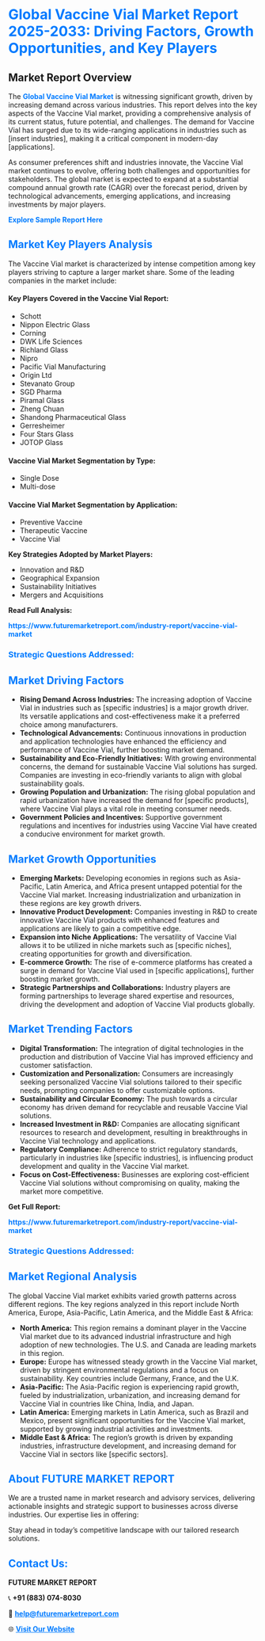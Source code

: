 <h1 style="color: #007BFF;">Global Vaccine Vial Market Report 2025-2033: Driving Factors, Growth Opportunities, and Key Players</h1>

<section id="overview">
<h2>Market Report Overview</h2>
<p>The <a href="https://www.futuremarketreport.com/industry-report/vaccine-vial-market" style="color: #007BFF; text-decoration: none;"><strong>Global Vaccine Vial Market</strong></a> is witnessing significant growth, driven by increasing demand across various industries. This report delves into the key aspects of the Vaccine Vial market, providing a comprehensive analysis of its current status, future potential, and challenges. The demand for Vaccine Vial has surged due to its wide-ranging applications in industries such as [insert industries], making it a critical component in modern-day [applications].</p>
<p>As consumer preferences shift and industries innovate, the Vaccine Vial market continues to evolve, offering both challenges and opportunities for stakeholders. The global market is expected to expand at a substantial compound annual growth rate (CAGR) over the forecast period, driven by technological advancements, emerging applications, and increasing investments by major players.</p>
</section>

<section id="overview">
<p><a href="https://www.futuremarketreport.com/request-sample/reportId=124097" style="color: #007BFF; text-decoration: none;"><strong>Explore Sample Report Here</strong></a></p>
</section>

<section id="key-players">
<h2 style="color: #007BFF;">Market Key Players Analysis</h2>
<p>The Vaccine Vial market is characterized by intense competition among key players striving to capture a larger market share. Some of the leading companies in the market include:</p>
<h4>Key Players Covered in the Vaccine Vial Report:</h4>
<ul><li>Schott</li><li>Nippon Electric Glass</li><li>Corning</li><li>DWK Life Sciences</li><li>Richland Glass</li><li>Nipro</li><li>Pacific Vial Manufacturing</li><li>Origin Ltd</li><li>Stevanato Group</li><li>SGD Pharma</li><li>Piramal Glass</li><li>Zheng Chuan</li><li>Shandong Pharmaceutical Glass</li><li>Gerresheimer</li><li>Four Stars Glass</li><li>JOTOP Glass</li></ul>
<h4>Vaccine Vial Market Segmentation by Type:</h4>
<ul><li>Single Dose</li><li>Multi-dose</li></ul>

<h4>Vaccine Vial Market Segmentation by Application:</h4>
<ul><li>Preventive Vaccine</li><li>Therapeutic Vaccine</li><li>Vaccine Vial</li></ul>
<p><strong>Key Strategies Adopted by Market Players:</strong></p>
<ul>
<li>Innovation and R&D</li>
<li>Geographical Expansion</li>
<li>Sustainability Initiatives</li>
<li>Mergers and Acquisitions</li>
</ul>
</section>

<section>
<p><strong>Read Full Analysis: </strong></p><a href="https://www.futuremarketreport.com/industry-report/vaccine-vial-market" style="color: #007BFF; text-decoration: none;"><strong>https://www.futuremarketreport.com/industry-report/vaccine-vial-market</strong></a>
<h3 style="color: #007BFF;">Strategic Questions Addressed:</h3>
</section>

<section id="driving-factors">
<h2 style="color: #007BFF;">Market Driving Factors</h2>
<ul>
<li><strong>Rising Demand Across Industries:</strong> The increasing adoption of Vaccine Vial in industries such as [specific industries] is a major growth driver. Its versatile applications and cost-effectiveness make it a preferred choice among manufacturers.</li>
<li><strong>Technological Advancements:</strong> Continuous innovations in production and application technologies have enhanced the efficiency and performance of Vaccine Vial, further boosting market demand.</li>
<li><strong>Sustainability and Eco-Friendly Initiatives:</strong> With growing environmental concerns, the demand for sustainable Vaccine Vial solutions has surged. Companies are investing in eco-friendly variants to align with global sustainability goals.</li>
<li><strong>Growing Population and Urbanization:</strong> The rising global population and rapid urbanization have increased the demand for [specific products], where Vaccine Vial plays a vital role in meeting consumer needs.</li>
<li><strong>Government Policies and Incentives:</strong> Supportive government regulations and incentives for industries using Vaccine Vial have created a conducive environment for market growth.</li>
</ul>
</section>

<section id="growth-opportunities">
<h2 style="color: #007BFF;">Market Growth Opportunities</h2>
<ul>
<li><strong>Emerging Markets:</strong> Developing economies in regions such as Asia-Pacific, Latin America, and Africa present untapped potential for the Vaccine Vial market. Increasing industrialization and urbanization in these regions are key growth drivers.</li>
<li><strong>Innovative Product Development:</strong> Companies investing in R&D to create innovative Vaccine Vial products with enhanced features and applications are likely to gain a competitive edge.</li>
<li><strong>Expansion into Niche Applications:</strong> The versatility of Vaccine Vial allows it to be utilized in niche markets such as [specific niches], creating opportunities for growth and diversification.</li>
<li><strong>E-commerce Growth:</strong> The rise of e-commerce platforms has created a surge in demand for Vaccine Vial used in [specific applications], further boosting market growth.</li>
<li><strong>Strategic Partnerships and Collaborations:</strong> Industry players are forming partnerships to leverage shared expertise and resources, driving the development and adoption of Vaccine Vial products globally.</li>
</ul>
</section>

<section id="trending-factors">
<h2 style="color: #007BFF;">Market Trending Factors</h2>
<ul>
<li><strong>Digital Transformation:</strong> The integration of digital technologies in the production and distribution of Vaccine Vial has improved efficiency and customer satisfaction.</li>
<li><strong>Customization and Personalization:</strong> Consumers are increasingly seeking personalized Vaccine Vial solutions tailored to their specific needs, prompting companies to offer customizable options.</li>
<li><strong>Sustainability and Circular Economy:</strong> The push towards a circular economy has driven demand for recyclable and reusable Vaccine Vial solutions.</li>
<li><strong>Increased Investment in R&D:</strong> Companies are allocating significant resources to research and development, resulting in breakthroughs in Vaccine Vial technology and applications.</li>
<li><strong>Regulatory Compliance:</strong> Adherence to strict regulatory standards, particularly in industries like [specific industries], is influencing product development and quality in the Vaccine Vial market.</li>
<li><strong>Focus on Cost-Effectiveness:</strong> Businesses are exploring cost-efficient Vaccine Vial solutions without compromising on quality, making the market more competitive.</li>
</ul>
</section>

<section>
<p><strong>Get Full Report: </strong></p><a href="https://www.futuremarketreport.com/industry-report/vaccine-vial-market" style="color: #007BFF; text-decoration: none;"><strong>https://www.futuremarketreport.com/industry-report/vaccine-vial-market</strong></a>
<h3 style="color: #007BFF;">Strategic Questions Addressed:</h3>
</section>


<section id="regional-analysis">
<h2 style="color: #007BFF;">Market Regional Analysis</h2>
<p>The global Vaccine Vial market exhibits varied growth patterns across different regions. The key regions analyzed in this report include North America, Europe, Asia-Pacific, Latin America, and the Middle East & Africa:</p>
<ul>
<li><strong>North America:</strong> This region remains a dominant player in the Vaccine Vial market due to its advanced industrial infrastructure and high adoption of new technologies. The U.S. and Canada are leading markets in this region.</li>
<li><strong>Europe:</strong> Europe has witnessed steady growth in the Vaccine Vial market, driven by stringent environmental regulations and a focus on sustainability. Key countries include Germany, France, and the U.K.</li>
<li><strong>Asia-Pacific:</strong> The Asia-Pacific region is experiencing rapid growth, fueled by industrialization, urbanization, and increasing demand for Vaccine Vial in countries like China, India, and Japan.</li>
<li><strong>Latin America:</strong> Emerging markets in Latin America, such as Brazil and Mexico, present significant opportunities for the Vaccine Vial market, supported by growing industrial activities and investments.</li>
<li><strong>Middle East & Africa:</strong> The region’s growth is driven by expanding industries, infrastructure development, and increasing demand for Vaccine Vial in sectors like [specific sectors].</li>
</ul>
</section>

<footer>
<h2 style="color: #007BFF;">About FUTURE MARKET REPORT</h2>
<p>We are a trusted name in market research and advisory services, delivering actionable insights and strategic support to businesses across diverse industries. Our expertise lies in offering:</p>

<p>Stay ahead in today’s competitive landscape with our tailored research solutions.</p>

<h2 style="color: #007BFF;">Contact Us:</h2>
<p><strong>FUTURE MARKET REPORT</strong></p>
<p>📞 <strong>+91 (883) 074-8030</strong></p>
<p>📧 <strong><a href="mailto:help@futuremarketreport.com" style="color: #007BFF;">help@futuremarketreport.com</a></strong></p>
<p>🌐 <strong><a href="https://www.futuremarketreport.com/" style="color: #007BFF;">Visit Our Website</a></strong></p>
</footer>